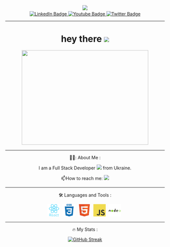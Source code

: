 <div id="header" align="center">
  <img src="https://media.giphy.com/media/2IudUHdI075HL02Pkk/giphy.gif" width="100"/>
  
  
<div id="badges">
  <a href="https://web.telegram.org/k/#@Egorin93">
    <img src="https://img.shields.io/badge/Telegram-blue?style=for-the-badge&logo=telegram&logoColor=white" alt="LinkedIn Badge"/>
  </a>
  <a href="https://www.facebook.com/sugonegor">
    <img src="https://img.shields.io/badge/Facebook-red?style=for-the-badge&logo=facebook&logoColor=white" alt="Youtube Badge"/>
  </a>
  <a href="https://www.linkedin.com/in/kravchenko-yehor/">
    <img src="https://img.shields.io/badge/LinkedIn-blue?style=for-the-badge&logo=LinkedIn&logoColor=white" alt="Twitter Badge"/>
  </a>
  </div>
  <div> 
    
    
  ---
  
  <h1>
  hey there
  <img src="https://media.giphy.com/media/hvRJCLFzcasrR4ia7z/giphy.gif" width="30px"/>
</h1>
    </div>
  <div align="center">
  <img src="https://media.giphy.com/media/R03zWv5p1oNSQd91EP/giphy.gif" width="400" height="300"/>
    
  ---
    
   👨‍💻: About Me :
    
  I am a Full Stack Developer <img src="https://media.giphy.com/media/WUlplcMpOCEmTGBtBW/giphy.gif" width="30"> from Ukraine.
    
  :mailbox:How to reach me: [![](https://img.shields.io/badge/-Primarch93-blue?style=flat&logo=Linkedin&logoColor=white)]()
    
 ---
    
 :hammer_and_wrench: Languages and Tools :
</div>
  <div>
  <img src="https://github.com/devicons/devicon/blob/master/icons/react/react-original-wordmark.svg" title="React" alt="React" width="40" height="40"/>&nbsp;
  <img src="https://github.com/devicons/devicon/blob/master/icons/css3/css3-plain-wordmark.svg"  title="CSS3" alt="CSS" width="40" height="40"/>&nbsp;
  <img src="https://github.com/devicons/devicon/blob/master/icons/html5/html5-original.svg" title="HTML5" alt="HTML" width="40" height="40"/>&nbsp;
  <img src="https://github.com/devicons/devicon/blob/master/icons/javascript/javascript-original.svg" title="JavaScript" alt="JavaScript" width="40" height="40"/>&nbsp;
  <img src="https://github.com/devicons/devicon/blob/master/icons/nodejs/nodejs-original-wordmark.svg" title="NodeJS" alt="NodeJS" width="40" height="40"/>&nbsp;
    
 ---
    
:fire: My Stats :
    
[![GitHub Streak](http://github-readme-streak-stats.herokuapp.com?user=primarch93&theme=github-dark-blue&border_radius=10&mode=weekly)](https://git.io/streak-stats)
    
<!--  [![Top Langs](https://github-readme-stats.vercel.app/api/top-langs/?username=primarch93&layout=compact&theme=vision-friendly-dark)](https://github.com/anuraghazra/github-readme-stats) -->
</div>
</div>

